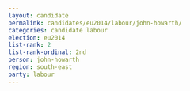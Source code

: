 ```yaml
---
layout: candidate
permalink: candidates/eu2014/labour/john-howarth/
categories: candidate labour
election: eu2014
list-rank: 2
list-rank-ordinal: 2nd
person: john-howarth
region: south-east
party: labour
---
```

